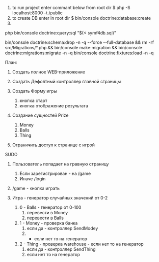 
1. to run project enter commant below from root dir
   $ php -S localhost:8000 -t /public
2. to create DB enter in root dir
   $ bin/console doctrine:database:create
3.


php bin/console doctrine:query:sql "$(< symf4db.sql)"

bin/console doctrine:schema:drop -n -q --force --full-database && rm -rf src/Migrations/*.php && bin/console make:migration && bin/console doctrine:migrations:migrate -n -q
bin/console doctrine:fixtures:load -n -q

План:

1. Создать полное WEB-приложение
2. Создать Дефолтный контроллер главной страницы
3. Создать Форму игры
   1. кнопка старт
   2. кнопка отображение результата

4. Создание сущностей Prize
   1. Money
   2. Balls
   3. Thing
5. Ограничить доступ к странице с игрой


SUDO
1. Пользователь попадает на гравную страницу
   1. Если зарегистрирован - на /game
   2. Иначе /login
2. /game - кнопка играть

3. Игра - генератор случайных значений от 0-2
   1. 0 - Balls - генератор от 0-100
      1. перевести в Money
      2. перевести в Balls
   2. 1 - Money - проверка банка
      1. если да - контроллер SendModey
      2. - если нет то на генератор
   3. 2 - Thing - проверка warehouse - если нет то на генератор
      1. если да - контроллер SendThing
      2. если нет то на генератор